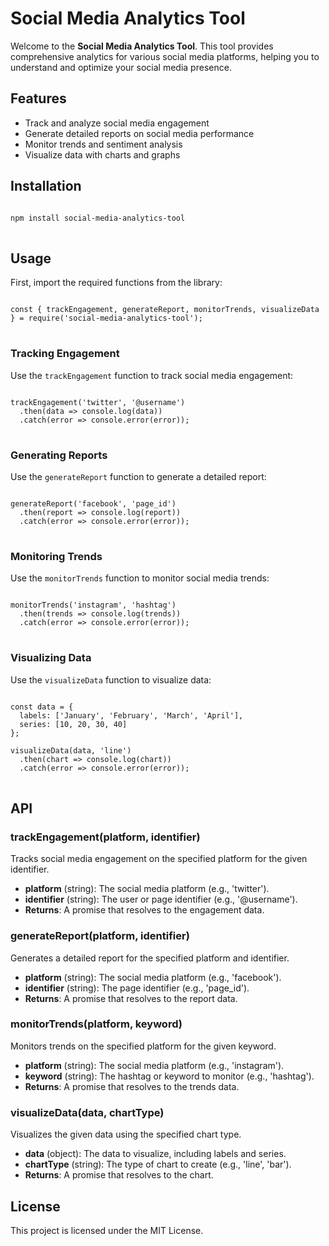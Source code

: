 # Social Media Analytics Tool

<p>Welcome to the <strong>Social Media Analytics Tool</strong>. This tool provides comprehensive analytics for various social media platforms, helping you to understand and optimize your social media presence.</p>

## Features

<ul>
  <li>Track and analyze social media engagement</li>
  <li>Generate detailed reports on social media performance</li>
  <li>Monitor trends and sentiment analysis</li>
  <li>Visualize data with charts and graphs</li>
</ul>

## Installation

<pre>
<code>
npm install social-media-analytics-tool
</code>
</pre>

## Usage

<p>First, import the required functions from the library:</p>

<pre>
<code>
const { trackEngagement, generateReport, monitorTrends, visualizeData } = require('social-media-analytics-tool');
</code>
</pre>

### Tracking Engagement

<p>Use the <code>trackEngagement</code> function to track social media engagement:</p>

<pre>
<code>
trackEngagement('twitter', '@username')
  .then(data => console.log(data))
  .catch(error => console.error(error));
</code>
</pre>

### Generating Reports

<p>Use the <code>generateReport</code> function to generate a detailed report:</p>

<pre>
<code>
generateReport('facebook', 'page_id')
  .then(report => console.log(report))
  .catch(error => console.error(error));
</code>
</pre>

### Monitoring Trends

<p>Use the <code>monitorTrends</code> function to monitor social media trends:</p>

<pre>
<code>
monitorTrends('instagram', 'hashtag')
  .then(trends => console.log(trends))
  .catch(error => console.error(error));
</code>
</pre>

### Visualizing Data

<p>Use the <code>visualizeData</code> function to visualize data:</p>

<pre>
<code>
const data = {
  labels: ['January', 'February', 'March', 'April'],
  series: [10, 20, 30, 40]
};

visualizeData(data, 'line')
  .then(chart => console.log(chart))
  .catch(error => console.error(error));
</code>
</pre>

## API

### trackEngagement(platform, identifier)

<p>Tracks social media engagement on the specified platform for the given identifier.</p>

<ul>
  <li><strong>platform</strong> (string): The social media platform (e.g., 'twitter').</li>
  <li><strong>identifier</strong> (string): The user or page identifier (e.g., '@username').</li>
  <li><strong>Returns</strong>: A promise that resolves to the engagement data.</li>
</ul>

### generateReport(platform, identifier)

<p>Generates a detailed report for the specified platform and identifier.</p>

<ul>
  <li><strong>platform</strong> (string): The social media platform (e.g., 'facebook').</li>
  <li><strong>identifier</strong> (string): The page identifier (e.g., 'page_id').</li>
  <li><strong>Returns</strong>: A promise that resolves to the report data.</li>
</ul>

### monitorTrends(platform, keyword)

<p>Monitors trends on the specified platform for the given keyword.</p>

<ul>
  <li><strong>platform</strong> (string): The social media platform (e.g., 'instagram').</li>
  <li><strong>keyword</strong> (string): The hashtag or keyword to monitor (e.g., 'hashtag').</li>
  <li><strong>Returns</strong>: A promise that resolves to the trends data.</li>
</ul>

### visualizeData(data, chartType)

<p>Visualizes the given data using the specified chart type.</p>

<ul>
  <li><strong>data</strong> (object): The data to visualize, including labels and series.</li>
  <li><strong>chartType</strong> (string): The type of chart to create (e.g., 'line', 'bar').</li>
  <li><strong>Returns</strong>: A promise that resolves to the chart.</li>
</ul>

## License

<p>This project is licensed under the MIT License.</p>
